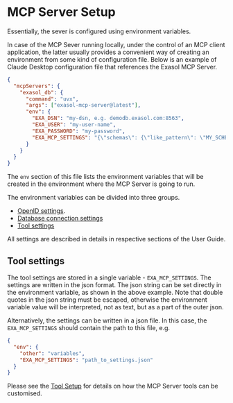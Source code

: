 # MCP Server Setup

Essentially, the sever is configured using environment variables.

In case of the MCP Sever running locally, under the control of an MCP client application,
the latter usually provides a convenient way of creating an environment from some kind
of configuration file. Below is an example of Claude Desktop configuration file that
references the Exasol MCP Server.

```json
{
  "mcpServers": {
    "exasol_db": {
      "command": "uvx",
      "args": ["exasol-mcp-server@latest"],
      "env": {
        "EXA_DSN": "my-dsn, e.g. demodb.exasol.com:8563",
        "EXA_USER": "my-user-name",
        "EXA_PASSWORD": "my-password",
        "EXA_MCP_SETTINGS": "{\"schemas\": {\"like_pattern\": \"MY_SCHEMA\"}"
      }
    }
  }
}
```

The `env` section of this file lists the environment variables that will be created in
the environment where the MCP Server is going to run.

The environment variables can be divided into three groups.

- [OpenID settings](open_id_setup.md).
- [Database connection settings](db_connection_setup.md)
- [Tool settings](tool_setup.md)

All settings are described in details in respective sections of the User Guide.

## Tool settings

The tool settings are stored in a single variable - `EXA_MCP_SETTINGS`. The settings
are written in the json format. The json string can be set directly in the environment
variable, as shown in the above example. Note that double quotes in the json string must
be escaped, otherwise the environment variable value will be interpreted, not as text,
but as a part of the outer json.

Alternatively, the settings can be written in a json file. In this case, the `EXA_MCP_SETTINGS`
should contain the path to this file, e.g.

```json
{
  "env": {
    "other": "variables",
    "EXA_MCP_SETTINGS": "path_to_settings.json"
  }
}
```

Please see the [Tool Setup](tool_setup.md) for details on how the MCP Server tools
can be customised.
